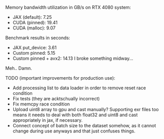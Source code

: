 Memory bandwidth utilization in GB/s on RTX 4080 system:
- JAX (default): 7.25
- CUDA (pinned): 19.41
- CUDA (malloc): 9.07

Benchmark results in seconds:
- JAX put_device: 3.61
- Custom pinned: 5.15 
- Custom pinned + avx2: 14.13
I broke something midway...

Meh.. Damn.

TODO (important improvements for production use):
- Add processing list to data loader in order to remove reset race condition
- Fix tests (they are acktschually incorrect)
- Fix memcpy race condition
- Upload uint8 array to gpu and cast manually? Supporting exr files too means it needs to deal with both float32 and uint8 and cast appropriately in jax, if necessary.
- Connect concept of batch size to the dataset somehow, as it cannot change during use anyways and that just confuses things.
